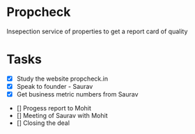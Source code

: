# Propcheck

Insepection service of properties to get a report card of quality

# Tasks
- [x] Study the website propcheck.in
- [x] Speak to founder - Saurav
- [x] Get business metric numbers from Saurav
- [] Progess report to Mohit
- [] Meeting of Saurav with Mohit
- [] Closing the deal
